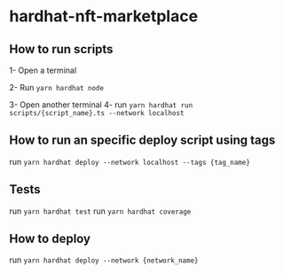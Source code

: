 # hardhat-nft-marketplace

## How to run scripts

1- Open a terminal

2- Run `yarn hardhat node`

3- Open another terminal
4- run `yarn hardhat run scripts/{script_name}.ts --network localhost`

## How to run an specific deploy script using tags

run `yarn hardhat deploy --network localhost --tags {tag_name}`

## Tests

run `yarn hardhat test`
run `yarn hardhat coverage`

## How to deploy
run `yarn hardhat deploy --network {network_name}`
